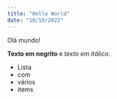 ```yaml
---
title: "Hello World"
date: "10/10/2022"
---
```


Olá mundo!

**Texto em negrito** e _texto em itálico_.

- Lista
- com
- vários
- items
